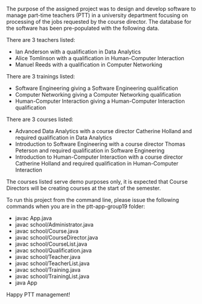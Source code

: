 The purpose of the assigned project was to design and develop software to manage part-time teachers (PTT) in a university department focusing on processing of the jobs requested by the course director. The database for the software has been pre-populated with the following data.

There are 3 teachers listed:
- Ian Anderson with a qualification in Data Analytics
- Alice Tomlinson with a qualification in Human-Computer Interaction
- Manuel Reeds with a qualification in Computer Networking

There are 3 trainings listed:
- Software Engineering giving a Software Engineering qualification
- Computer Networking giving a Computer Networking qualification
- Human-Computer Interaction giving a Human-Computer Interaction qualification

There are 3 courses listed:
- Advanced Data Analytics with a course director Catherine Holland and required qualification in Data Analytics
- Introduction to Software Engineering with a course director Thomas Peterson and required qualification in Software Engineering
- Introduction to Human-Computer Interaction with a course director Catherine Holland and required qualification in Human-Computer Interaction

The courses listed serve demo purposes only, it is expected that Course Directors will be creating courses at the start of the semester.

To run this project from the command line, please issue the following commands when you are in the ptt-app-group19 folder:
- javac App.java
- javac school/Administrator.java
- javac school/Course.java
- javac school/CourseDirector.java
- javac school/CourseList.java
- javac school/Qualification.java
- javac school/Teacher.java
- javac school/TeacherList.java
- javac school/Training.java
- javac school/TrainingList.java
- java App

Happy PTT management!